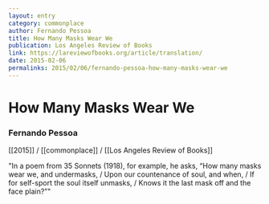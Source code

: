 ```yaml
---
layout: entry
category: commonplace
author: Fernando Pessoa
title: How Many Masks Wear We
publication: Los Angeles Review of Books
link: https://lareviewofbooks.org/article/translation/
date: 2015-02-06
permalinks: 2015/02/06/fernando-pessoa-how-many-masks-wear-we
---
```


# How Many Masks Wear We

### Fernando Pessoa

[[2015]] / [[commonplace]] / [[Los Angeles Review of Books]]

"In a poem from 35 Sonnets (1918), for example, he asks, “How many masks wear we, and undermasks, / Upon our countenance of soul, and when, / If for self-sport the soul itself unmasks, / Knows it the last mask off and the face plain?”"
